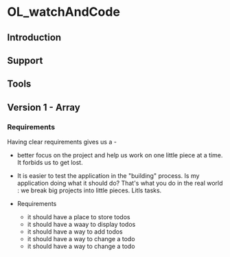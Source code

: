 # OL_watchAndCode

## Introduction
## Support
## Tools
## Version 1 - Array
### Requirements
Having clear requirements gives us a  - 
  - better focus on the project and help us work on one little piece at a time. It forbids us to get lost.
  - It is easier to test the application in the "building" process. Is my application doing what it should do?
That's what you do in the real world : we break big projects into little pieces. Litls tasks.

  - Requirements
    - it should have a place to store todos
    - it should have a waay to display todos
    - it should have a way to add todos
    - it should have a way to change a todo
    - it should have a way to change a todo
     
     
     



